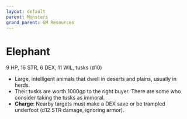 ```yaml
---
layout: default
parent: Monsters
grand_parent: GM Resources
---
```


# Elephant

9 HP, 16 STR, 6 DEX, 11 WIL, tusks (d10)

- Large, intelligent animals that dwell in deserts and plains, usually in herds.
- Their tusks are worth 1000gp to the right buyer. There are some who consider taking the tusks as immoral. 
- **Charge**: Nearby targets must make a DEX save or be trampled underfoot (d12 STR damage, ignoring armor).